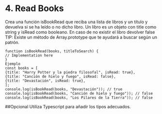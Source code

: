 # 4. Read Books
Crea una función isBookRead que reciba una lista de libros y un título y devuelva si se
ha leído o no dicho libro.
Un libro es un objeto con title como string y isRead como booleano. En caso de no
existir el libro devolver false
TIP: Existe un método de Array.prototype que te ayudará a buscar según un patrón.
```
function isBookRead(books, titleToSearch) {
// Implementation here
}
Ejemplo
const books = [
{title: "Harry Potter y la piedra filosofal", isRead: true},
{title: "Canción de hielo y fuego", isRead: false},
{title: "Devastación", isRead: true},
];
console.log(isBookRead(books, "Devastación")); // true
console.log(isBookRead(books, "Canción de hielo y fuego")); // false
console.log(isBookRead(books, "Los Pilares de la Tierra")); // false
```

##Opcional
Utiliza Typescript para añadir los tipos adecuados.